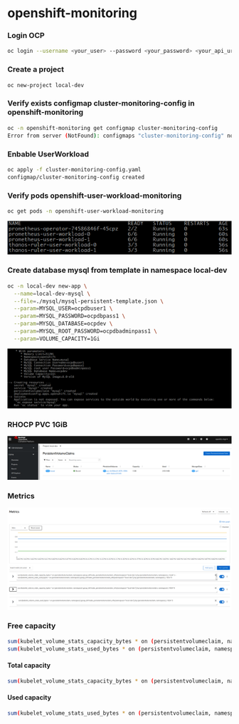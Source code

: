 # openshift-monitoring


### Login OCP


``` sh
oc login --username <your_user> --password <your_password> <your_api_uri_cluster_ocp>
```

### Create a project 

``` bash
oc new-project local-dev 
```

### Verify exists configmap cluster-monitoring-config in openshift-monitoring

``` bash
oc -n openshift-monitoring get configmap cluster-monitoring-config
Error from server (NotFound): configmaps "cluster-monitoring-config" not found
```
### Enbable UserWorkload

``` bash
oc apply -f cluster-monitoring-config.yaml
configmap/cluster-monitoring-config created
```

### Verify pods openshift-user-workload-monitoring

``` bash
oc get pods -n openshift-user-workload-monitoring
```

![Pods openshift-user-workload-monitoring](/images/openshift-user-workload-monitoring.png "Pods openshift-user-workload-monitoring")

### Create database mysql from template in namespace local-dev

``` bash
oc -n local-dev new-app \
  --name=local-dev-mysql \
  --file=./mysql/mysql-persistent-template.json \
  --param=MYSQL_USER=ocpdbuser1 \
  --param=MYSQL_PASSWORD=ocpdbpass1 \
  --param=MYSQL_DATABASE=ocpdev \
  --param=MYSQL_ROOT_PASSWORD=ocpdbadminpass1 \
  --param=VOLUME_CAPACITY=1Gi
``` 

![create-database](/images/create-database.png "create-database")

### RHOCP PVC 1GiB

![local-dev-pvc-mysql](/images/local-dev-pvc-mysql.png "local-dev-pvc-mysql")

### Metrics

![metrics-pvc-total-and-consumer-capacity](/images/metrics-pvc-total-and-consumer-capacity.png "metrics-pvc-total-and-consumer-capacity")

### Free capacity

``` bash
sum(kubelet_volume_stats_capacity_bytes * on (persistentvolumeclaim, namespace) group_left kube_persistentvolumeclaim_info{namespace="local-dev"}) by (persistentvolumeclaim, namespace) / 1024^3 - 
sum(kubelet_volume_stats_used_bytes * on (persistentvolumeclaim, namespace) group_left kube_persistentvolumeclaim_info{namespace="local-dev"}) by (persistentvolumeclaim, namespace) / 1024^3
```

#### Total capacity

``` bash
sum(kubelet_volume_stats_capacity_bytes * on (persistentvolumeclaim, namespace) group_left kube_persistentvolumeclaim_info{namespace="local-dev"}) by (persistentvolumeclaim, namespace) / 1024^3
``` 

#### Used capacity

``` bash
sum(kubelet_volume_stats_used_bytes * on (persistentvolumeclaim, namespace) group_left kube_persistentvolumeclaim_info{namespace="local-dev"}) by (persistentvolumeclaim, namespace) / 1024^3
```
